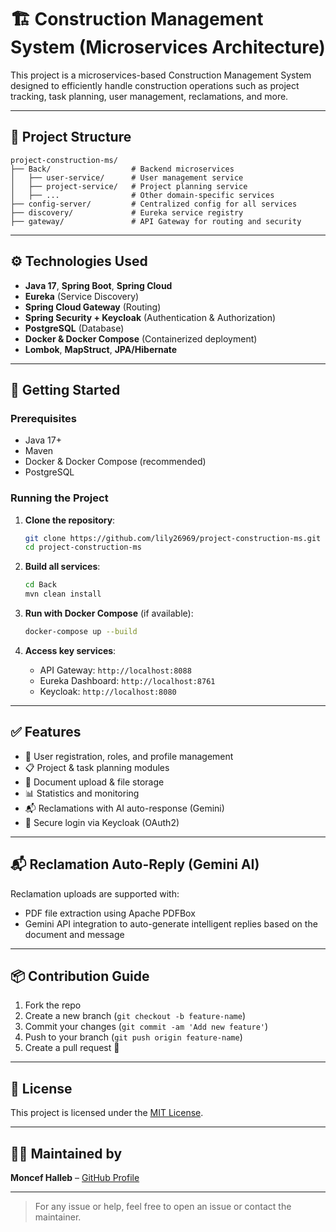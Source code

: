 # 🏗️ Construction Management System (Microservices Architecture)

This project is a microservices-based Construction Management System designed to efficiently handle construction operations such as project tracking, task planning, user management, reclamations, and more.

---

## 📂 Project Structure

```
project-construction-ms/
├── Back/                  # Backend microservices
│   ├── user-service/      # User management service
│   ├── project-service/   # Project planning service
│   ├── ...                # Other domain-specific services
├── config-server/         # Centralized config for all services
├── discovery/             # Eureka service registry
├── gateway/               # API Gateway for routing and security
```

---

## ⚙️ Technologies Used

- **Java 17**, **Spring Boot**, **Spring Cloud**
- **Eureka** (Service Discovery)
- **Spring Cloud Gateway** (Routing)
- **Spring Security + Keycloak** (Authentication & Authorization)
- **PostgreSQL** (Database)
- **Docker & Docker Compose** (Containerized deployment)
- **Lombok**, **MapStruct**, **JPA/Hibernate**

---

## 🚀 Getting Started

### Prerequisites

- Java 17+
- Maven
- Docker & Docker Compose (recommended)
- PostgreSQL

### Running the Project

1. **Clone the repository**:

   ```bash
   git clone https://github.com/lily26969/project-construction-ms.git
   cd project-construction-ms
   ```

2. **Build all services**:

   ```bash
   cd Back
   mvn clean install
   ```

3. **Run with Docker Compose** (if available):

   ```bash
   docker-compose up --build
   ```

4. **Access key services**:

   - API Gateway: `http://localhost:8088`
   - Eureka Dashboard: `http://localhost:8761`
   - Keycloak: `http://localhost:8080`

---

## ✅ Features

- 👷 User registration, roles, and profile management
- 📋 Project & task planning modules
- 📁 Document upload & file storage
- 📊 Statistics and monitoring
- 📬 Reclamations with AI auto-response (Gemini)
- 🔐 Secure login via Keycloak (OAuth2)

---

## 📬 Reclamation Auto-Reply (Gemini AI)

Reclamation uploads are supported with:
- PDF file extraction using Apache PDFBox
- Gemini API integration to auto-generate intelligent replies based on the document and message

---

## 📦 Contribution Guide

1. Fork the repo
2. Create a new branch (`git checkout -b feature-name`)
3. Commit your changes (`git commit -am 'Add new feature'`)
4. Push to your branch (`git push origin feature-name`)
5. Create a pull request 🚀

---

## 📄 License

This project is licensed under the [MIT License](LICENSE).

---

## 👩‍💻 Maintained by

**Moncef Halleb** – [GitHub Profile](https://github.com/lily26969)

---

> For any issue or help, feel free to open an issue or contact the maintainer.
